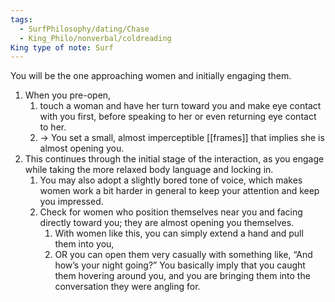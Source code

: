 ```yaml
---
tags:
  - SurfPhilosophy/dating/Chase
  - King_Philo/nonverbal/coldreading
King type of note: Surf
---
```


You will be the one approaching women and initially engaging them.
1. When you pre-open, 
	1. touch a woman and have her turn toward you and make eye contact with you first, before speaking to her or even returning eye contact to her. 
	2. -> You set a small, almost imperceptible [[frames]] that implies she is almost opening you.
2. This continues through the initial stage of the interaction, as you engage while taking the more relaxed body language and locking in. 
	1. You may also adopt a slightly bored tone of voice, which makes women work a bit harder in general to keep your attention and keep you impressed. 
	2. Check for women who position themselves near you and facing directly toward you; they are almost opening you themselves. 
		1. With women like this, you can simply extend a hand and pull them into you, 
		2. OR you can open them very casually with something like, “And how’s your night going?” You basically imply that you caught them hovering around you, and you are bringing them into the conversation they were angling for.
